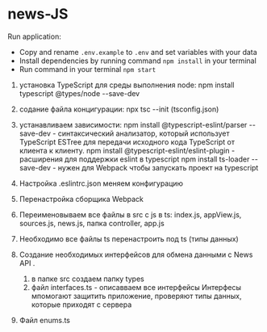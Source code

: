 # news-JS

Run application:  
- Copy and rename `.env.example` to `.env` and set variables with your data  
- Install dependencies by running command `npm install` in your terminal
- Run command in your terminal `npm start`  


1. установка TypeScript для среды выполнения node: npm install typescript @types/node --save-dev
2. содание файла концигурации: npx tsc --init (tsconfig.json)

3. устанавливаем зависимости: 
    npm install @typescript-eslint/parser --save-dev   - синтаксический анализатор, который использует TypeScript ESTree для передачи исходного кода TypeScript от клиента к клиенту.
    npm install @typescript-eslint/eslint-plugin        - расширения для поддержки eslint в typescript
    npm install ts-loader  --save-dev                   - нужен для  Webpack чтобы запускать проект на typescript

4. Настройка .eslintrc.json
   меняем конфигурацию

5. Перенастройка сборщика Webpack

6. Переименовываем все файлы в src c js в ts: index.js, appView.js, sources.js, news.js, папка controller, app.js

7. Необходимо все файлы ts перенастроить под ts (типы данных)

8. Создание необходимых интерфейсов для обмена данными с News API .
    1) в папке src создаем папку types
    2) файл interfaces.ts - описавваем все интерфейсы
    Интерфесы мпомогают защитить приложение, проверяют типы данных, которые приходят с сервера

9. Файл enums.ts
